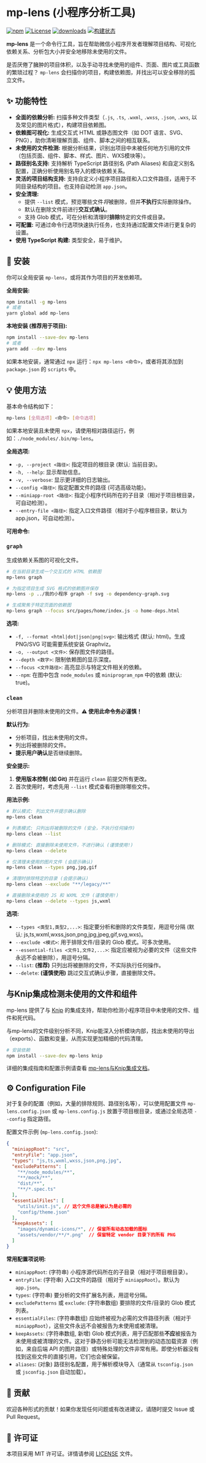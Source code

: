 # mp-lens (小程序分析工具)

[![npm](https://img.shields.io/npm/v/mp-lens.svg?style=flat)](https://www.npmjs.org/package/mp-lens)
[![License](https://img.shields.io/npm/l/mp-lens.svg?style=flat)](https://github.com/chess99/mp-lens/blob/master/LICENSE)
[![downloads](https://img.shields.io/npm/dm/mp-lens.svg?style=flat)](https://www.npmjs.org/package/mp-lens)
[![构建状态](https://img.shields.io/travis/com/chess99/mp-lens.svg?style=flat)](https://travis-ci.com/chess99/mp-lens) <!-- CI/CD占位符 -->

**mp-lens** 是一个命令行工具，旨在帮助微信小程序开发者理解项目结构、可视化依赖关系、分析包大小并安全地移除未使用的文件。

是否厌倦了臃肿的项目体积，以及手动寻找未使用的组件、页面、图片或工具函数的繁琐过程？ `mp-lens` 会扫描你的项目，构建依赖图，并找出可以安全移除的孤立文件。

## ✨ 功能特性

* **全面的依赖分析:** 扫描多种文件类型（`.js`, `.ts`, `.wxml`, `.wxss`, `.json`, `.wxs`, 以及常见的图片格式），构建项目依赖图。
* **依赖图可视化:** 生成交互式 HTML 或静态图文件（如 DOT 语言、SVG、PNG），助你清晰理解页面、组件、脚本之间的相互联系。
* **未使用的文件检测:** 根据分析结果，识别出项目中未被任何地方引用的文件（包括页面、组件、脚本、样式、图片、WXS模块等）。
* **路径别名支持:** 支持解析 TypeScript 路径别名 (Path Aliases) 和自定义别名配置，正确分析使用别名导入的模块依赖关系。
* **灵活的项目结构支持:** 支持自定义小程序项目路径和入口文件路径，适用于不同目录结构的项目。也支持自动检测 `app.json`。
* **安全清理:**
  * 提供 `--list` 模式，预览哪些文件*将*被删除，但并**不执行**实际删除操作。
  * 默认在删除文件前进行**交互式确认**。
  * 支持 Glob 模式，可在分析和清理时**排除**特定的文件或目录。
* **可配置:** 可通过命令行选项快速执行任务，也支持通过配置文件进行更复杂的设置。
* **使用 TypeScript 构建:** 类型安全，易于维护。

## 🚀 安装

你可以全局安装 `mp-lens`，或将其作为项目的开发依赖项。

**全局安装:**

```bash
npm install -g mp-lens
# 或者
yarn global add mp-lens
```

**本地安装 (推荐用于项目):**

```bash
npm install --save-dev mp-lens
# 或者
yarn add --dev mp-lens
```

如果本地安装，通常通过 `npx` 运行：`npx mp-lens <命令>`，或者将其添加到 `package.json` 的 `scripts` 中。

## 💡 使用方法

基本命令结构如下：

```bash
mp-lens [全局选项] <命令> [命令选项]
```

如果本地安装且未使用 `npx`，请使用相对路径运行，例如：`./node_modules/.bin/mp-lens`。

**全局选项:**

* `-p, --project <路径>`: 指定项目的根目录 (默认: 当前目录)。
* `-h, --help`: 显示帮助信息。
* `-v, --verbose`: 显示更详细的日志输出。
* `--config <路径>`: 指定配置文件的路径 (可选高级功能)。
* `--miniapp-root <路径>`: 指定小程序代码所在的子目录（相对于项目根目录，可自动检测）。
* `--entry-file <路径>`: 指定入口文件路径（相对于小程序根目录，默认为app.json，可自动检测）。

**可用命令:**

### `graph`

生成依赖关系图的可视化文件。

```bash
# 在当前目录生成一个交互式的 HTML 依赖图
mp-lens graph

# 为指定项目生成 SVG 格式的依赖图并保存
mp-lens -p ../我的小程序 graph -f svg -o dependency-graph.svg

# 生成聚焦于特定页面的依赖图
mp-lens graph --focus src/pages/home/index.js -o home-deps.html
```

**选项:**

* `-f, --format <html|dot|json|png|svg>`: 输出格式 (默认: html)。生成 PNG/SVG 可能需要系统安装 Graphviz。
* `-o, --output <文件>`: 保存图文件的路径。
* `--depth <数字>`: 限制依赖图的显示深度。
* `--focus <文件路径>`: 高亮显示与特定文件相关的依赖。
* `--npm`: 在图中包含 `node_modules` 或 `miniprogram_npm` 中的依赖 (默认: true)。

### `clean`

分析项目并删除未使用的文件。**⚠️ 使用此命令务必谨慎！**

**默认行为:**

* 分析项目，找出未使用的文件。
* 列出将被删除的文件。
* **提示用户确认**是否继续删除。

**安全提示:**

1. **使用版本控制 (如 Git)** 并在运行 `clean` 前提交所有更改。
2. 首次使用时，考虑先用 `--list` 模式查看将删除哪些文件。

**用法示例:**

```bash
# 默认模式: 列出文件并提示确认删除
mp-lens clean

# 列表模式: 只列出将被删除的文件 (安全，不执行任何操作)
mp-lens clean --list

# 删除模式: 直接删除未使用文件，不进行确认 (谨慎使用!)
mp-lens clean --delete

# 仅清理未使用的图片文件 (会提示确认)
mp-lens clean --types png,jpg,gif

# 清理时排除特定的目录 (会提示确认)
mp-lens clean --exclude "**/legacy/**"

# 直接删除未使用的 JS 和 WXML 文件 (谨慎使用!)
mp-lens clean --delete --types js,wxml
```

**选项:**

* `--types <类型1,类型2,...>`: 指定要分析和删除的文件类型，用逗号分隔 (默认: js,ts,wxml,wxss,json,png,jpg,jpeg,gif,svg,wxs)。
* `--exclude <模式>`: 用于排除文件/目录的 Glob 模式。可多次使用。
* `--essential-files <文件1,文件2,...>`: 指定应被视为必要的文件（这些文件永远不会被删除），用逗号分隔。
* `--list`: **(推荐)** 只列出将被删除的文件，不实际执行任何操作。
* `--delete`: **(谨慎使用)** 跳过交互式确认步骤，直接删除文件。

## 与Knip集成检测未使用的文件和组件

mp-lens 提供了与 [Knip](https://knip.dev) 的集成支持，帮助你检测小程序项目中未使用的文件、组件和死代码。

与mp-lens的文件级别分析不同，Knip能深入分析模块内部，找出未使用的导出（exports）、函数和变量，从而实现更加精细的代码清理。

```bash
# 安装依赖
npm install --save-dev mp-lens knip
```

详细的集成指南和配置示例请查看 [mp-lens与Knip集成文档](docs/knip-integration.md)。

## ⚙️ Configuration File

对于复杂的配置（例如，大量的排除规则、路径别名等），可以使用配置文件 `mp-lens.config.json` 或 `mp-lens.config.js` 放置于项目根目录，或通过全局选项 `--config` 指定路径。

配置文件示例 (`mp-lens.config.json`):

```json
{
  "miniappRoot": "src",
  "entryFile": "app.json",
  "types": "js,ts,wxml,wxss,json,png,jpg",
  "excludePatterns": [
    "**/node_modules/**",
    "**/mock/**",
    "dist/**",
    "**/*.spec.ts"
  ],
  "essentialFiles": [
    "utils/init.js", // 这个文件总是被认为是必需的
    "config/theme.json"
  ],
  "keepAssets": [
    "images/dynamic-icons/*", // 保留所有动态加载的图标
    "assets/vendor/**/*.png"  // 保留特定 vendor 目录下的所有 PNG
  ]
}
```

**常用配置项说明:**

* `miniappRoot`: (字符串) 小程序源代码所在的子目录（相对于项目根目录）。
* `entryFile`: (字符串) 入口文件的路径（相对于 `miniappRoot`）。默认为 `app.json`。
* `types`: (字符串) 要分析的文件扩展名列表，用逗号分隔。
* `excludePatterns` 或 `exclude`: (字符串数组) 要排除的文件/目录的 Glob 模式列表。
* `essentialFiles`: (字符串数组) 应始终被视为必需的文件路径列表（相对于 `miniappRoot`），这些文件永远不会被报告为未使用或被清理。
* `keepAssets`: (字符串数组, 新增) Glob 模式列表，用于匹配那些**不应**被报告为未使用或被清理的文件。这对于静态分析可能无法检测到的动态加载资源（例如，来自后端 API 的图片路径）或特殊处理的文件非常有用。即使分析器没有找到这些文件的直接引用，它们也会被保留。
* `aliases`: (对象) 路径别名配置，用于解析模块导入（通常从 `tsconfig.json` 或 `jsconfig.json` 自动加载）。

## 🤝 贡献

欢迎各种形式的贡献！如果你发现任何问题或有改进建议，请随时提交 Issue 或 Pull Request。

## 📄 许可证

本项目采用 MIT 许可证。详情请参阅 [LICENSE](LICENSE) 文件。

